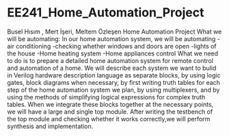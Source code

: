 # EE241_Home_Automation_Project
Busel Hısım , Mert İşeri, Meltem Özleşen Home Automation Project
What we will be automating: In our home automation system, we will be automating
-air conditioning
-checking whether windows and doors are open
-lights of the house 
-Home heating system
-Home appliances control
What we need to do is to prepare a detailed home automation system for remote control and automation of a home. We will describe each system we want to bulid in Verilog hardware description language as separate blocks, by using logic gates, block diagrams when necessary, by first writing truth tables for each step of the home automation system we plan, by using multiplexers, and by using the methods of simplifying logical expressions for complex truth tables. When we integrate these blocks together at the necessary points, we will have a large and single top module. After writing the testbench of the top module and checking whether it works correctly,we will perform synthesis and implementation.
